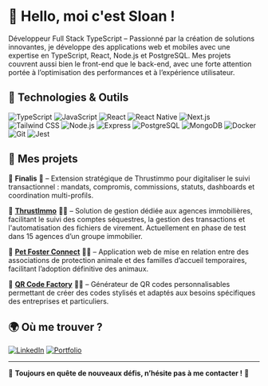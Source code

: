 # 👋 Hello, moi c'est Sloan !

Développeur Full Stack TypeScript – Passionné par la création de solutions innovantes, je développe des applications web et mobiles avec une expertise en TypeScript, React, Node.js et PostgreSQL. Mes projets couvrent aussi bien le front-end que le back-end, avec une forte attention portée à l’optimisation des performances et à l’expérience utilisateur. 
 
## 🚀 Technologies & Outils
![TypeScript](https://img.shields.io/badge/-TypeScript-3178C6?style=flat-square&logo=typescript&logoColor=white)
![JavaScript](https://img.shields.io/badge/-JavaScript-F7DF1E?style=flat-square&logo=javascript&logoColor=black)
![React](https://img.shields.io/badge/-React-61DAFB?style=flat-square&logo=react&logoColor=black)
![React Native](https://img.shields.io/badge/-React%20Native-61DAFB?style=flat-square&logo=react&logoColor=black)
![Next.js](https://img.shields.io/badge/-Next.js-000000?style=flat-square&logo=next.js&logoColor=white)
![Tailwind CSS](https://img.shields.io/badge/-Tailwind%20CSS-38B2AC?style=flat-square&logo=tailwind-css&logoColor=white)
![Node.js](https://img.shields.io/badge/-Node.js-339933?style=flat-square&logo=node.js&logoColor=white)
![Express](https://img.shields.io/badge/-Express-000000?style=flat-square&logo=express&logoColor=white)
![PostgreSQL](https://img.shields.io/badge/-PostgreSQL-336791?style=flat-square&logo=postgresql&logoColor=white)
![MongoDB](https://img.shields.io/badge/-MongoDB-47A248?style=flat-square&logo=mongodb&logoColor=white)
![Docker](https://img.shields.io/badge/-Docker-2496ED?style=flat-square&logo=docker&logoColor=white)
![Git](https://img.shields.io/badge/-Git-F05032?style=flat-square&logo=git&logoColor=white)
![Jest](https://img.shields.io/badge/-Jest-C21325?style=flat-square&logo=jest&logoColor=white)

## 📌 Mes projets
🔹 **Finalis** 🌸 – Extension stratégique de Thrustimmo pour digitaliser le suivi transactionnel : mandats, compromis, commissions, statuts, dashboards et coordination multi-profils. 

🔹 **[ThrustImmo](https://app.thrustimmo.fr/)** 🏢🏡 – Solution de gestion dédiée aux agences immobilières, facilitant le suivi des comptes séquestres, la gestion des transactions et l'automatisation des fichiers de virement. Actuellement en phase de test dans 15 agences d’un groupe immobilier.   

🔹 **[Pet Foster Connect](https://petfosterconnect.onrender.com/)** 🐾🏡 – Application web de mise en relation entre des associations de protection animale et des familles d’accueil temporaires, facilitant l’adoption définitive des animaux.  

🔹 **[QR Code Factory](https://www.qrcode-factory.com/)** 📱🔳 – Générateur de QR codes personnalisables permettant de créer des codes stylisés et adaptés aux besoins spécifiques des entreprises et particuliers.    

## 🌍 Où me trouver ?
[![LinkedIn](https://img.shields.io/badge/-LinkedIn-0077B5?style=flat-square&logo=linkedin&logoColor=white)](https://www.linkedin.com/in/sloan-gauthier/)
[![Portfolio](https://img.shields.io/badge/-Portfolio-FF5722?style=flat-square&logo=web&logoColor=white)](https://www.sloan-gauthier.fr/)

---
🎯 **Toujours en quête de nouveaux défis, n’hésite pas à me contacter !** 🚀
